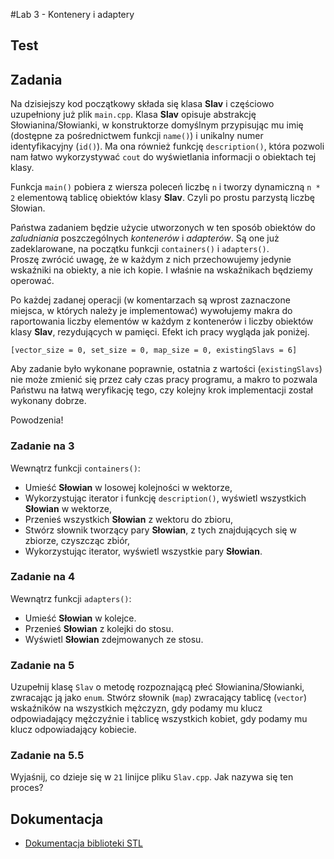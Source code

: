 #Lab 3 - Kontenery i adaptery

## Test
## Zadania
Na dzisiejszy kod początkowy składa się klasa **Slav** i częściowo uzupełniony już plik `main.cpp`. Klasa **Slav** opisuje abstrakcję Słowianina/Słowianki, w konstruktorze domyślnym przypisując mu imię (dostępne za pośrednictwem funkcji `name()`) i unikalny numer identyfikacyjny (`id()`). Ma ona również funkcję `description()`, która pozwoli nam łatwo wykorzystywać `cout` do wyświetlania informacji o obiektach tej klasy.

Funkcja `main()` pobiera z wiersza poleceń liczbę `n` i tworzy dynamiczną `n * 2` elementową tablicę obiektów klasy **Slav**. Czyli po prostu parzystą liczbę Słowian.

Państwa zadaniem będzie użycie utworzonych w ten sposób obiektów do *zaludniania* poszczególnych *kontenerów* i *adapterów*. Są one już zadeklarowane, na początku funkcji `containers()` i `adapters()`. Proszę zwrócić uwagę, że w każdym z nich przechowujemy jedynie wskaźniki na obiekty, a nie ich kopie. I właśnie na wskaźnikach będziemy operować.

Po każdej zadanej operacji (w komentarzach są wprost zaznaczone miejsca, w których należy je implementować) wywołujemy makra do raportowania liczby elementów w każdym z kontenerów i liczby obiektów klasy **Slav**, rezydujących w pamięci. Efekt ich pracy wygląda jak poniżej.

	[vector_size = 0, set_size = 0, map_size = 0, existingSlavs = 6]
	
Aby zadanie było wykonane poprawnie, ostatnia z wartości (`existingSlavs`) nie może zmienić się przez cały czas pracy programu, a makro to pozwala Państwu na łatwą weryfikację tego, czy kolejny krok implementacji został wykonany dobrze.

Powodzenia!

### Zadanie na 3
Wewnątrz funkcji `containers()`:

- Umieść **Słowian** w losowej kolejności w wektorze,
- Wykorzystując iterator i funkcję `description()`, wyświetl wszystkich **Słowian** w wektorze,
- Przenieś wszystkich **Słowian** z wektoru do zbioru,
- Stwórz słownik tworzący pary **Słowian**, z tych znajdujących się w zbiorze, czyszcząc zbiór,
- Wykorzystując iterator, wyświetl wszystkie pary **Słowian**.

### Zadanie na 4
Wewnątrz funkcji `adapters()`:

- Umieść **Słowian** w kolejce.
- Przenieś **Słowian** z kolejki do stosu.
- Wyświetl **Słowian** zdejmowanych ze stosu.

### Zadanie na 5
Uzupełnij klasę `Slav` o metodę rozpoznającą płeć Słowianina/Słowianki, zwracając ją jako `enum`. Stwórz słownik (`map`) zwracający tablicę (`vector`) wskaźników na wszystkich mężczyzn, gdy podamy mu klucz odpowiadający mężczyźnie i tablicę wszystkich kobiet, gdy podamy mu klucz odpowiadający kobiecie.

### Zadanie na 5.5
Wyjaśnij, co dzieje się w `21` linijce pliku `Slav.cpp`. Jak nazywa się ten proces?

## Dokumentacja
- [Dokumentacja biblioteki STL](http://www.cplusplus.com/reference/stl/)
